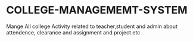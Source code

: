 # COLLEGE-MANAGEMEMT-SYSTEM
Mange All college Activity related to teacher,student and admin about attendence, clearance and assignment and project etc
